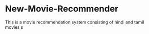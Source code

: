 # New-Movie-Recommender
This is a movie recommendation system consisting of hindi and tamil movies
s
